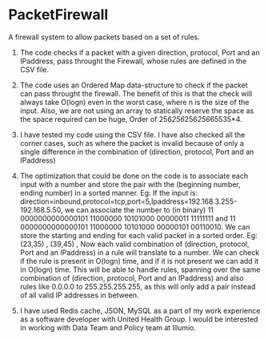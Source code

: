 # PacketFirewall
A firewall system to allow packets based on a set of rules.
1. The code checks if a packet with a given direction, protocol, Port and an IPaddress, pass throught the Firewall, whose rules are defined in the CSV file.

2. The code uses an Ordered Map data-structure to check if the packet can pass throught the firewall. The benefit of this is that the check will always take O(logn) even in the worst case, where n is the size of the input. 
Also, we are not using an array to statically reserve the space as the space required can be huge, Order of 256*256*256*256*65535*4.

3. I have tested my code using the CSV file. I have also checked all the corner cases, such as where the packet is invalid because of only a single difference in the combination of (direction, protocol, Port and an IPaddress)

4. The optimization that could be done on the code is to associate each input with a number and store the pair with the (beginning number, ending number) in a sorted manner.
Eg: If the input is: direction=inbound,protocol=tcp,port=5,Ipaddress=192.168.3.255-192.168.5.50, we can associate the number to (in binary) 11 0000000000000101 11000000 10101000 00000011 11111111
and 11 0000000000000101 11000000 10101000 00000101 00110010. We can store the starting and ending for each valid packet in a sorted order.
Eg: (23,35) , (39,45) , Now each valid combination of (direction, protocol, Port and an IPaddress) in a rule will translate to a number. We can check if the rule is present in O(logn) time, and if it is not present we can add it in O(logn) time.
This will be able to handle rules, spanning over the same combination of (direction, protocol, Port and an IPaddress) and also rules like 0.0.0.0 to 255.255.255.255, as this will only add a pair instead of all valid IP addresses in between.

5. I have used Redis cache, JSON, MySQL as a part of my work experience as a software developer with United Health Group. I would be interested in working with Data Team and Policy team at Illumio.
